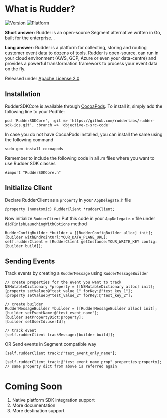 # What is Rudder?

[![Version](https://img.shields.io/cocoapods/v/RudderSDKCore.svg?style=flat)](https://cocoapods.org/pods/RudderSDKCore)
[![Platform](https://img.shields.io/cocoapods/p/RudderSDKCore.svg?style=flat)](https://cocoapods.org/pods/RudderSDKCore)

**Short answer:** 
Rudder is an open-source Segment alternative written in Go, built for the enterprise. .

**Long answer:** 
Rudder is a platform for collecting, storing and routing customer event data to dozens of tools. Rudder is open-source, can run in your cloud environment (AWS, GCP, Azure or even your data-centre) and provides a powerful transformation framework to process your event data on the fly.

Released under [Apache License 2.0](https://www.apache.org/licenses/LICENSE-2.0)

## Installation
RudderSDKCore is available through [CocoaPods](https://cocoapods.org). 
To install it, simply add the following line to your Podfile:
```xcode
pod 'RudderSDKCore', :git => 'https://github.com/rudderlabs/rudder-sdk-ios.git', :branch => 'objective-c-src-code'
```
In case you do not have CocoaPods installed, you can install the same using the following command
```xcode
sudo gem install cocoapods
```
Remember to include the following code in all .m files where you want to use Rudder SDK classes
```xcode
#import "RudderSDKCore.h"
```

## Initialize Client
Declare RudderClient as a ```property``` in your ```AppDelegate.h``` file
```xcode
@property (nonatomic) RudderClient *rudderClient;
```
Now initialize ```RudderClient```
Put this code in your ```AppDelegate.m``` file under ```didFinishLaunchingWithOptions``` method
```xcode
RudderConfigBuilder *builder = [[RudderConfigBuilder alloc] init];
[builder withEndPointUrl:YOUR_DATA_PLANE_URL];
self.rudderClient = [RudderClient getInstance:YOUR_WRITE_KEY config:[builder build]];
```

## Sending Events
Track events by creating a ```RudderMessage``` using ```RudderMessageBuilder```
```xcode
// create properties for the event you want to track
NSMutableDictionary *property = [[NSMutableDictionary alloc] init];
[property setValue:@"test_value_1" forKey:@"test_key_1"];
[property setValue:@"test_value_2" forKey:@"test_key_2"];

// create builder
RudderMessageBuilder *builder = [[RudderMessageBuilder alloc] init];
[builder setEventName:@"test_event_name"];
[builder setPropertyDict:property];
[builder setUserId:userId];

// track event
[self.rudderClient trackMessage:[builder build]];
```
OR
Send events in Segment compatible way
```xcode
[self.rudderClient track:@"test_event_only_name"];

[self.rudderClient track:@"test_event_name_prop" properties:property]; // same property dict from above is referred again
```

# Coming Soon

1. Native platform SDK integration support
2. More documentation
3. More destination support

